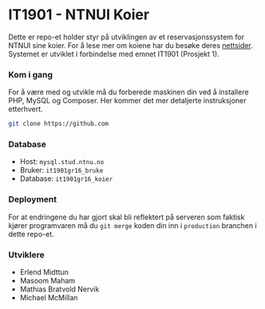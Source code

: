 IT1901 - NTNUI Koier
=======

Dette er repo-et holder styr på utviklingen av et
reservasjonssystem for NTNUI sine koier. For å lese
mer om koiene har du besøke deres [nettsider](http://org.ntnu.no/koiene/).
Systemet er utviklet i forbindelse med emnet IT1901 (Prosjekt 1).

### Kom i gang
For å være med og utvikle må du forberede maskinen din ved å installere
PHP, MySQL og Composer. Her kommer det mer detaljerte
instruksjoner etterhvert.

````bash
git clone https://github.com
````

### Database
- Host: <code>mysql.stud.ntnu.no</code>
- Bruker: <code>it1901gr16_bruke</code>
- Database: <code>it1901gr16_koier</code>


### Deployment
For at endringene du har gjort skal bli reflektert på
serveren som faktisk kjører programvaren må du <code>git merge</code>
koden din inn i <code>production</code> branchen i dette repo-et.

### Utviklere
- Erlend Midttun
- Masoom Maham
- Mathias Bratvold Nervik
- Michael McMillan
